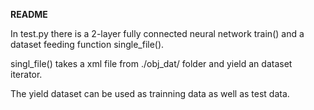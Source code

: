 **README**

In test.py there is a 2-layer fully connected neural network train() and a dataset feeding function single_file().

singl_file() takes a xml file from ./obj_dat/ folder and yield an dataset iterator.

The yield dataset can be used as trainning data as well as test data.
